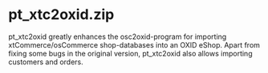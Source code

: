 pt_xtc2oxid.zip
===============

pt_xtc2oxid greatly enhances the osc2oxid-program for importing xtCommerce/osCommerce shop-databases into an OXID eShop.  Apart from fixing some bugs in the original version, pt_xtc2oxid also allows importing customers and orders.